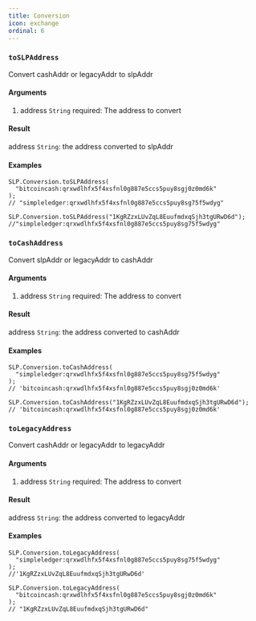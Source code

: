 ```yaml
---
title: Conversion
icon: exchange
ordinal: 6
---
```


### `toSLPAddress`

Convert cashAddr or legacyAddr to slpAddr

#### Arguments

1.  address `String` required: The address to convert

#### Result

address `String`: the address converted to slpAddr

#### Examples

    SLP.Conversion.toSLPAddress(
      "bitcoincash:qrxwdlhfx5f4xsfnl0g887e5ccs5puy8sgj0z0md6k"
    );
    // "simpleledger:qrxwdlhfx5f4xsfnl0g887e5ccs5puy8sg75f5wdyg"

    SLP.Conversion.toSLPAddress("1KgRZzxLUvZqL8EuufmdxqSjh3tgURwD6d");
    //"simpleledger:qrxwdlhfx5f4xsfnl0g887e5ccs5puy8sg75f5wdyg"

### `toCashAddress`

Convert slpAddr or legacyAddr to cashAddr

#### Arguments

1.  address `String` required: The address to convert

#### Result

address `String`: the address converted to cashAddr

#### Examples

    SLP.Conversion.toCashAddress(
      "simpleledger:qrxwdlhfx5f4xsfnl0g887e5ccs5puy8sg75f5wdyg"
    );
    // 'bitcoincash:qrxwdlhfx5f4xsfnl0g887e5ccs5puy8sgj0z0md6k'

    SLP.Conversion.toCashAddress("1KgRZzxLUvZqL8EuufmdxqSjh3tgURwD6d");
    // 'bitcoincash:qrxwdlhfx5f4xsfnl0g887e5ccs5puy8sgj0z0md6k'

### `toLegacyAddress`

Convert cashAddr or legacyAddr to legacyAddr

#### Arguments

1.  address `String` required: The address to convert

#### Result

address `String`: the address converted to legacyAddr

#### Examples

    SLP.Conversion.toLegacyAddress(
      "simpleledger:qrxwdlhfx5f4xsfnl0g887e5ccs5puy8sg75f5wdyg"
    );
    //'1KgRZzxLUvZqL8EuufmdxqSjh3tgURwD6d'

    SLP.Conversion.toLegacyAddress(
      "bitcoincash:qrxwdlhfx5f4xsfnl0g887e5ccs5puy8sgj0z0md6k"
    );
    // "1KgRZzxLUvZqL8EuufmdxqSjh3tgURwD6d"
